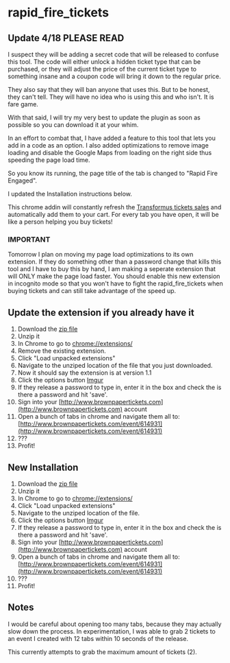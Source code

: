# rapid_fire_tickets

## Update 4/18 PLEASE READ
I suspect they will be adding a secret code that will be released to confuse this tool.  The code will either unlock a hidden ticket type that can be purchased, or they will adjust the price of the current ticket type to something insane and a coupon code will bring it down to the regular price.

They also say that they will ban anyone that uses this.  But to be honest, they can't tell.  They will have no idea who is using this and who isn't.  It is fare game.

With that said, I will try my very best to update the plugin as soon as possible so you can download it at your whim. 

In an effort to combat that, I have added a feature to this tool that lets you add in a code as an option.  I also added optimizations to remove image loading and disable the Google Maps from loading on the right side thus speeding the page load time.

So you know its running, the page title of the tab is changed to "Rapid Fire Engaged".

I updated the Installation instructions below.

This chrome addin will constantly refresh the [Transformus tickets sales](http://www.brownpapertickets.com/event/614931?date=1017125) and automatically add them to your cart.  For every tab you have open, it will be like a person helping you buy tickets!

### IMPORTANT
Tomorrow I plan on moving my page load optimizations to its own extension.  If they do something other than a password change that kills this tool and I have to buy this by hand, I am making a seperate extension that will ONLY make the page load faster.  You should enable this new extension in incognito mode so that you won't have to fight the rapid_fire_tickets when buying tickets and can still take advantage of the speed up.

## Update the extension if you already have it

1. Download the [zip file](http://bit.ly/1gQKMXt)
1. Unzip it
1. In Chrome to go to [chrome://extensions/](chrome://extensions/)
1. Remove the existing extension.
1. Click "Load unpacked extensions"
1. Navigate to the unziped location of the file that you just downloaded.
1. Now it should say the extension is at version 1.1
1. Click the options button [Imgur](http://i.imgur.com/ABfbJxi.png)
1. If they release a password to type in, enter it in the box and check the is there a password and hit 'save'.
1. Sign into your [http://www.brownpapertickets.com](http://www.brownpapertickets.com) account
1. Open a bunch of tabs in chrome and navigate them all to: [http://www.brownpapertickets.com/event/614931](http://www.brownpapertickets.com/event/614931)
1. ???
1. Profit!

## New Installation

1. Download the [zip file](http://bit.ly/1gQKMXt)
1. Unzip it
1. In Chrome to go to [chrome://extensions/](chrome://extensions/)
1. Click "Load unpacked extensions"
1. Navigate to the unziped location of the file.
1. Click the options button [Imgur](http://i.imgur.com/ABfbJxi.png)
1. If they release a password to type in, enter it in the box and check the is there a password and hit 'save'.
1. Sign into your [http://www.brownpapertickets.com](http://www.brownpapertickets.com) account
1. Open a bunch of tabs in chrome and navigate them all to: [http://www.brownpapertickets.com/event/614931](http://www.brownpapertickets.com/event/614931)
1. ???
1. Profit!


## Notes

I would be careful about opening too many tabs, because they may actually slow down the process.  In experimentation, I was able to grab 2 tickets to an event I created with 12 tabs within 10 seconds of the release.

This currently attempts to grab the maximum amount of tickets (2).
